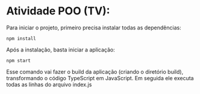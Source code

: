 # Atividade POO (TV):

Para iniciar o projeto, primeiro precisa instalar todas as dependências:

`npm install`

Após a instalação, basta iniciar a aplicação:

`npm start`

Esse comando vai fazer o build da aplicação (criando o diretório build), transformando o código TypeScript em JavaScript. Em seguida ele executa todas as linhas do arquivo
index.js

